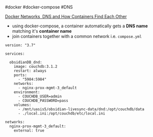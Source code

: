 #docker #docker-compose #DNS

[Docker Networks  DNS and How Containers Find Each Other](https://www.youtube.com/watch?v=2Fg2NfDZhmE)

- using docker-compose, a container automatically gets a **DNS name** matching it's **container name** 
- join containers together with a common network i.e.
`compose.yml`
```
version: "3.7"

services:

  obsidianDB_dnd:
    image: couchdb:3.1.2
    restart: always
    ports:
      - "5984:5984"
    networks:
      - nginx-prox-mgmt-3_default
    environment:
      - COUCHDB_USER=admin
      - COUCHDB_PASSWORD=pass
    volumes:
      - /mnt/uasis5/obsidian-livesync-data/dnd:/opt/couchdb/data
      - ./local.ini:/opt/couchdb/etc/local.ini

networks:
  nginx-prox-mgmt-3_default:
    external: true
```
